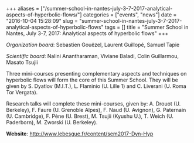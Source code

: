 +++
aliases = ["/summer-school-in-nantes-july-3-7-2017-analytical-aspects-of-hyperbolic-flows/"]
categories = ["events", "news"]
date = "2016-10-04 15:28:09"
slug = "summer-school-in-nantes-july-3-7-2017-analytical-aspects-of-hyperbolic-flows"
tags = []
title = "Summer School in Nantes, July 3-7, 2017: Analytical aspects of hyperbolic flows"
+++

*Organization board*: Sebastien Gouëzel, Laurent Guillopé, Samuel Tapie

*Scientific board*: Nalini Anantharaman, Viviane Baladi, Colin
Guillarmou, Masato Tsujii

Three mini-courses presenting complementary aspects and techniques on
hyperbolic flows will form the core of this Summer School. They will be
given by S. Dyatlov (M.I.T.), L. Flaminio (U. Lille 1) and C. Liverani
(U. Roma Tor Vergata).

Research talks will complete these mini-courses, given by: A. Drouot (U.
Berkeley), F. Faure (U. Grenoble Alpes), F. Naud (U. Avignon), G.
Paternain (U. Cambridge), F. Pène (U. Brest), M. Tsujii (Kyushu U.), T.
Weich (U. Paderborn), M. Zworski (U. Berkeley).

**Website**: <http://www.lebesgue.fr/content/sem2017-Dyn-Hyp>


